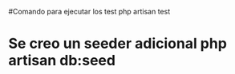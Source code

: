 #Comando para ejecutar los test php artisan test 
# Se creo un seeder adicional php artisan db:seed
